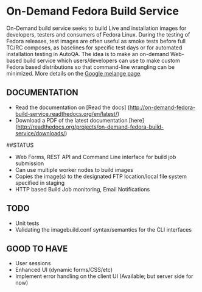 # On-Demand Fedora Build Service

On-Demand build service seeks to build Live and installation images
for developers, testers and consumers of Fedora Linux. During the
testing of Fedora releases, test images are often useful as smoke
tests before full TC/RC composes, as baselines for specific test days
or for automated installation testing in AutoQA. The idea is to make
an on-demand Web-based build service which users/developers can use to
make custom Fedora based distributions so that command-line wrangling
can be minimized. More details on the [Google melange page](http://www.google-melange.com/gsoc/project/google/gsoc2012/amitsaha/24001).


## DOCUMENTATION

+ Read the documentation on [Read the docs] (http://on-demand-fedora-build-service.readthedocs.org/en/latest/)
+ Download a PDF of the latest documentation [here] (http://readthedocs.org/projects/on-demand-fedora-build-service/downloads/)


##STATUS

+ Web Forms, REST API and Command Line interface for build job submission
+ Can use multiple worker nodes to build images
+ Copies the image(s) to the designated FTP location/local file system specified in staging
+ HTTP based Build Job monitoring, Email Notifications


## TODO

+ Unit tests
+ Validating the imagebuild.conf syntax/semantics for the CLI interfaces

## GOOD TO HAVE

+ User sessions
+ Enhanced UI (dynamic forms/CSS/etc)
+ Implement error handling on the client UI (Available; but server side for now)
